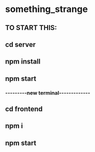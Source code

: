 # something_strange
## TO START THIS:
## cd server
## npm install
## npm start
### ---------new terminal-------------
## cd frontend
## npm i
## npm start
